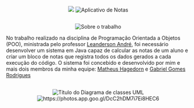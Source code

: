 <div align="center">

  <img src="https://skillicons.dev/icons?i=java" />
  <img src="https://readme-typing-svg.demolab.com/?font=Roboto&weight=900&size=34&duration=1&pause=1&color=0079AF&center=true&vCenter=true&repeat=false&width=340&height=40&lines=Aplicativo+de+Notas" alt="Aplicativo de Notas">

</div>

##

<div align="center">

  <img src="https://readme-typing-svg.demolab.com/?font=Roboto&weight=900&size=28&duration=1&pause=1&color=0079AF&center=true&vCenter=true&repeat=false&width=760&lines=Sobre+o+trabalho:" alt="Sobre o trabalho">

</div>

<div>

  <p>No trabalho realizado na disciplina de Programação Orientada a Objetos (POO), ministrada pelo professor <a href="https://www.linkedin.com/in/leandersonandre/">Leanderson André</a>, foi necessário desenvolver um sistema em Java capaz de calcular as notas de um aluno e criar um bloco de notas que registra todos os dados gerados a cada execução do código. O sistema foi concebido e desenvolvido por mim e mais dois membros da minha equipe: <a href="https://www.linkedin.com/in/matheus-hagedorn/">Matheus Hagedorn</a> e <a href="https://www.linkedin.com/in/gabriel-gomes-rodrigues-013511123/">Gabriel Gomes Rodrigues</a></p>

</div>

##

<div align="center">

  <img src="https://readme-typing-svg.demolab.com/?font=Roboto&weight=900&size=28&duration=1&pause=1&color=0079AF&center=true&vCenter=true&repeat=false&width=660&lines=Diagrama+de+classes+UML" alt="Título do Diagrama de classes UML">

</div>

<div align="center">

  <img src="https://lh3.googleusercontent.com/pw/AJFCJaUd0LUXThrs2Lzem-KfAEB9jf2CDr9Jl_7Lk8iCTvvtXkeDaY2QXTGWAoYX3JYwGT8hfKBD0Kn_mH4QdHOOOkogKnMp9Kz-PuOeuCJHjvI_oHlluoaHApaExPe--XCTbc7gHvr4a_xCh34eWAhsB0NSLslZdHDtPE0JB4WDgp6ur0WvXJ193Qio_MlM0SsI7kEOO_DrT8HFWxs4k-4VPm62pK-9NZ7fgzlIa-BVaAMIRk9xgkFCHxhjUPbc5ADFPK_3eO59SCVJojTBpXw10Mt9DLj9AGRRY7MwS24WyUtqhChpA6pNhkhz0K_O1vn374ty1H0O6ci_byzUIaPF8wP37yM4QD6xZEYiG03JU9SFDJRjBvPpVEQ8uzWW2HqEScezE0Twa2wieZKFC9yffBaFISn0f1BzMqP_zDNUWuPrvPiN1xejrqysKGQEKCX9YiSqHGZnGHsZRXzH0Gz-UrR5HK-tjh0qKIdP-aXj0ibhfWcTgBA-6zHHKIyjhP0l5LjWWKzSCjU3PgKzCKZ7dNW9Y_bOjXDAw3qgVtFGO1fzdAQPKte_n0MUa7f2kgvYWit3948aUOL0DQ3YsJbL4YqUyuk6HNw7wL7A3FGvP8nAhwAHHE50uIZSoMERTouytfwBLroD1lomn2YjFk8n9B7GkIl127rmjBDEmhsDOi280lpdTsdLDd2pfDN5XAvQ0WURQ4Ue7PNovJtyMH8mwE1e2AN3OZCXgU8GQvlBiPzluMcA4TQfLI5OkzLiqLNFBCwh7Y4EOiJNbO4s4GzzO5ONpxFbZ6qDQIQGeKuQANixPSVPBbtZ9n9kbBTDGtVoZdC2DyTN82SSaq2hJwW4Ez4ihGMP_0dwhl3BcN3QNohv_FhJJK3WliGFycDWDLriWEHiKQb5waZEW_0xKDhHJ8u69Q=w383-h625-s-no?authuser=0" alt="https://photos.app.goo.gl/DcC2hDM7i7Ei8HEC6">

</div>
